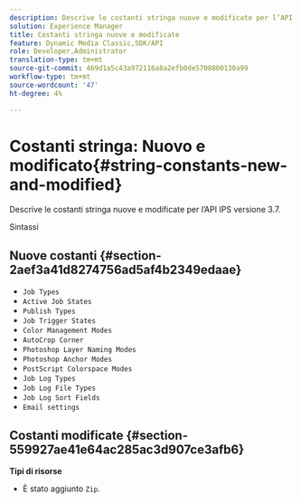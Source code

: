 ```yaml
---
description: Descrive le costanti stringa nuove e modificate per l’API IPS versione 3.7.
solution: Experience Manager
title: Costanti stringa nuove e modificate
feature: Dynamic Media Classic,SDK/API
role: Developer,Administrator
translation-type: tm+mt
source-git-commit: 469d1a5c43a972116a8a2efb0de5708800130a99
workflow-type: tm+mt
source-wordcount: '47'
ht-degree: 4%

---
```



# Costanti stringa: Nuovo e modificato{#string-constants-new-and-modified}

Descrive le costanti stringa nuove e modificate per l’API IPS versione 3.7.

Sintassi

## Nuove costanti {#section-2aef3a41d8274756ad5af4b2349edaae}

* `Job Types`
* `Active Job States`
* `Publish Types`
* `Job Trigger States`
* `Color Management Modes`
* `AutoCrop Corner`
* `Photoshop Layer Naming Modes`
* `Photoshop Anchor Modes`
* `PostScript Colorspace Modes`
* `Job Log Types`
* `Job Log File Types`
* `Job Log Sort Fields`
* `Email settings`

## Costanti modificate {#section-559927ae41e64ac285ac3d907ce3afb6}

**Tipi di risorse**

* È stato aggiunto `Zip`.

